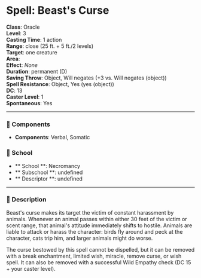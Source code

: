 
# Spell: Beast's Curse
**Class**: Oracle  
**Level**: 3  
**Casting Time**: 1 action  
**Range**: close (25 ft. + 5 ft./2 levels)  
**Target**: one creature  
**Area**:   
**Effect**: _None_  
**Duration**: permanent (D)  
**Saving Throw**: Object, Will negates (+3 vs. Will negates (object))  
**Spell Resistance**: Object, Yes (yes (object))  
**DC**: 13  
**Caster Level**: 1  
**Spontaneous**: Yes

---

### 🔮 Components
- **Components**: Verbal, Somatic

### 🏫 School
- ** School **: Necromancy
- ** Subschool **: undefined
- ** Descriptor **: undefined
---

### 📜 Description
Beast's curse makes its target the victim of constant harassment by animals. Whenever an animal passes within either 30 feet of the victim or scent range, that animal's attitude immediately shifts to hostile. Animals are liable to attack or harass the character: birds fly around and peck at the character, cats trip him, and larger animals might do worse.

The curse bestowed by this spell cannot be dispelled, but it can be removed with a break enchantment, limited wish, miracle, remove curse, or wish spell. It can also be removed with a successful Wild Empathy check (DC 15 + your caster level).
